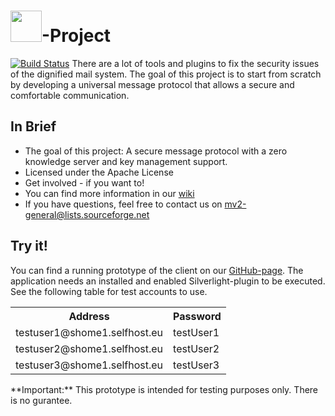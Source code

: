 # <img src="https://raw.githubusercontent.com/masinger/mv2/master/mv2Icon.png" width="50" />-Project 
[![Build Status](https://travis-ci.org/mv2project/mv2.svg?branch=master)](https://travis-ci.org/mv2project/mv2)
There are a lot of tools and plugins to fix the security issues of the dignified mail system. The goal of this project is to start from scratch by developing a universal message protocol that allows a secure and comfortable communication.
## In Brief
+   The goal of this project: A secure message protocol with a zero knowledge server and key management support.
+   Licensed under the Apache License
+   Get involved - if you want to!
+   You can find more information in our [wiki](https://github.com/mv2project/mv2/wiki)
+   If you have questions, feel free to contact us on mv2-general@lists.sourceforge.net

## Try it!
You can find a running prototype of the client on our [GitHub-page](mv2project.github.io/mv2/WebClientTestPage.html). The application needs an installed and enabled Silverlight-plugin to be executed.
See the following table for test accounts to use.
<table>
<tr><th>Address</th><th>Password</th></tr>
<tr><td>testuser1@shome1.selfhost.eu</td><td>testUser1</td></tr>
<tr><td>testuser2@shome1.selfhost.eu</td><td>testUser2</td></tr>
<tr><td>testuser3@shome1.selfhost.eu</td><td>testUser3</td></tr>
</table>
**Important:** This prototype is intended for testing purposes only. There is no gurantee.
